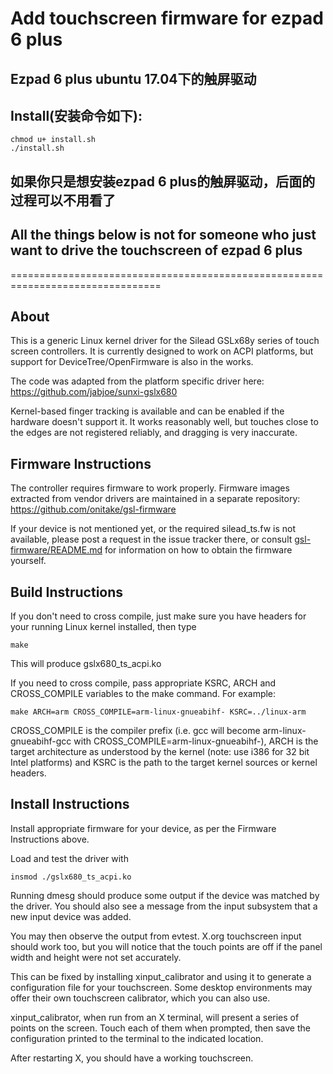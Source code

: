# Add touchscreen firmware for ezpad 6 plus
## Ezpad 6 plus ubuntu 17.04下的触屏驱动
## Install(安装命令如下):
```
chmod u+ install.sh
./install.sh
```
## 如果你只是想安装ezpad 6 plus的触屏驱动，后面的过程可以不用看了
## All the things below is not for someone  who just want to drive the touchscreen of ezpad 6 plus
================================================================================

About
-----

This is a generic Linux kernel driver for the Silead GSLx68y
series of touch screen controllers.
It is currently designed to work on ACPI platforms, but
support for DeviceTree/OpenFirmware is also in the works.

The code was adapted from the platform specific driver here:
https://github.com/jabjoe/sunxi-gslx680

Kernel-based finger tracking is available and can be enabled if
the hardware doesn't support it. It works reasonably well,
but touches close to the edges are not registered reliably,
and dragging is very inaccurate.


Firmware Instructions
---------------------

The controller requires firmware to work properly. Firmware
images extracted from vendor drivers are maintained in a separate
repository: https://github.com/onitake/gsl-firmware

If your device is not mentioned yet, or the required silead_ts.fw
is not available, please post a request in the issue tracker there,
or consult [gsl-firmware/README.md](https://github.com/onitake/gsl-firmware/blob/master/README.md)
for information on how to obtain the firmware yourself.


Build Instructions
------------------

If you don't need to cross compile, just make sure you have headers
for your running Linux kernel installed, then type

    make

This will produce gslx680_ts_acpi.ko

If you need to cross compile, pass appropriate KSRC, ARCH and
CROSS_COMPILE variables to the make command. For example:

    make ARCH=arm CROSS_COMPILE=arm-linux-gnueabihf- KSRC=../linux-arm

CROSS_COMPILE is the compiler prefix (i.e. gcc will become
arm-linux-gnueabihf-gcc with CROSS_COMPILE=arm-linux-gnueabihf-), ARCH
is the target architecture as understood by the kernel (note: use i386
for 32 bit Intel platforms) and KSRC is the path to the target
kernel sources or kernel headers.


Install Instructions
--------------------

Install appropriate firmware for your device, as per the Firmware
Instructions above.

Load and test the driver with

    insmod ./gslx680_ts_acpi.ko

Running dmesg should produce some output if the device was matched
by the driver. You should also see a message from the input
subsystem that a new input device was added.

You may then observe the output from evtest. X.org touchscreen input
should work too, but you will notice that the touch points are
off if the panel width and height were not set accurately.

This can be fixed by installing xinput_calibrator and using it to
generate a configuration file for your touchscreen. Some desktop
environments may offer their own touchscreen calibrator,
which you can also use.

xinput_calibrator, when run from an X terminal,  will present a
series of points on the screen. Touch each of them when prompted,
then save the configuration printed to the terminal to the
indicated location.

After restarting X, you should have a working touchscreen.
